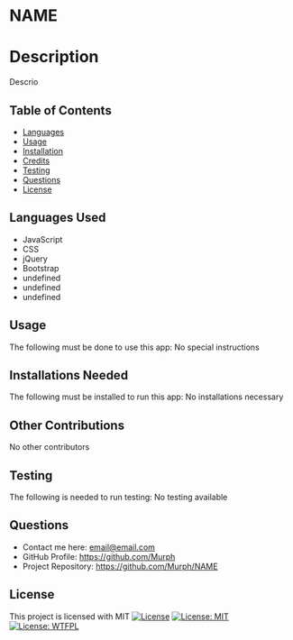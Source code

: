 # NAME


  # Description
  Descrio

  ## Table of Contents

  * [Languages](#Languages)
  * [Usage](#Usage)
  * [Installation](#Installation)
  * [Credits](#Credits)
  * [Testing](#Testing)
  * [Questions](#Questions)
  * [License](#License)

  ## Languages Used
  * JavaScript
  * CSS
  * jQuery
  * Bootstrap
  * undefined
  * undefined
  * undefined

  ## Usage
  The following must be done to use this app: No special instructions

  ## Installations Needed
  The following must be installed to run this app: No installations necessary

  ## Other Contributions
  No other contributors

  ## Testing
  The following is needed to run testing: No testing available

  ## Questions
  * Contact me here: email@email.com
  * GitHub Profile: https://github.com/Murph
  * Project Repository: https://github.com/Murph/NAME

  ## License
  This project is licensed with MIT
  [![License](https://img.shields.io/badge/License-Apache_2.0-blue.svg)](https://opensource.org/licenses/Apache-2.0)
  [![License: MIT](https://img.shields.io/badge/License-MIT-yellow.svg)](https://opensource.org/licenses/MIT)
  [![License: WTFPL](https://img.shields.io/badge/License-WTFPL-brightgreen.svg)](http://www.wtfpl.net/about/)



